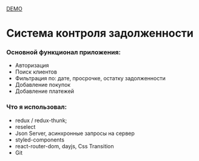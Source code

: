 [DEMO](https://evening-castle-26471.herokuapp.com/)

# Система контроля задолженности

### Основной функционал приложения: 
- Авторизация
- Поиск клиентов
- Фильтрация по: дате, просрочке, остатку задолженности 
- Добавление покупок
- Добавление платежей

 ### Что я использовал: 
 - redux / redux-thunk;
 - reselect
 - Json Server, асинхронные запросы на сервер
 - styled-components
 - react-router-dom, dayjs, Css Transition
 - Git
